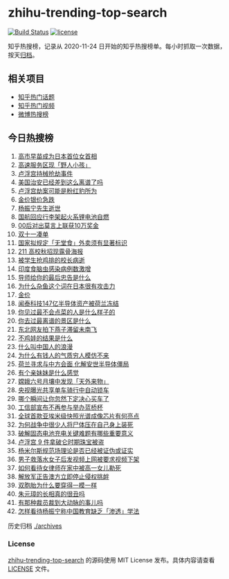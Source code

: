 # zhihu-trending-top-search

[![Build Status](https://github.com/justjavac/zhihu-trending-top-search/workflows/ci/badge.svg?branch=main)](https://github.com/justjavac/zhihu-trending-top-search/actions)
[![license](https://img.shields.io/github/license/justjavac/zhihu-trending-top-search)](https://github.com/justjavac/zhihu-trending-top-search/blob/main/LICENSE)

知乎热搜榜，记录从 2020-11-24 日开始的知乎热搜榜单。每小时抓取一次数据，按天[归档](./archives)。

## 相关项目

- [知乎热门话题](https://github.com/justjavac/zhihu-trending-hot-questions)
- [知乎热门视频](https://github.com/justjavac/zhihu-trending-hot-video)
- [微博热搜榜](https://github.com/justjavac/weibo-trending-hot-search)

## 今日热搜榜

<!-- BEGIN -->
<!-- 最后更新时间 Wed Oct 22 2025 19:18:43 GMT+0800 (China Standard Time) -->

1. [高市早苗成为日本首位女首相](https://www.zhihu.com/search?q=%E9%AB%98%E5%B8%82%E6%97%A9%E8%8B%97%E6%88%90%E4%B8%BA%E6%97%A5%E6%9C%AC%E9%A6%96%E4%BD%8D%E5%A5%B3%E9%A6%96%E7%9B%B8)
1. [高速服务区现「野人小孩」](https://www.zhihu.com/search?q=%E9%AB%98%E9%80%9F%E6%9C%8D%E5%8A%A1%E5%8C%BA%E7%8E%B0%E3%80%8C%E9%87%8E%E4%BA%BA%E5%B0%8F%E5%AD%A9%E3%80%8D)
1. [卢浮宫持械抢劫事件](https://www.zhihu.com/search?q=%E5%8D%A2%E6%B5%AE%E5%AE%AB%E6%8C%81%E6%A2%B0%E6%8A%A2%E5%8A%AB%E4%BA%8B%E4%BB%B6)
1. [美国治安已经差到这么离谱了吗](https://www.zhihu.com/search?q=%E7%BE%8E%E5%9B%BD%E6%B2%BB%E5%AE%89%E5%B7%B2%E7%BB%8F%E5%B7%AE%E5%88%B0%E8%BF%99%E4%B9%88%E7%A6%BB%E8%B0%B1%E4%BA%86%E5%90%97)
1. [卢浮宫劫案可能是粉红豹所为](https://www.zhihu.com/search?q=%E5%8D%A2%E6%B5%AE%E5%AE%AB%E5%8A%AB%E6%A1%88%E5%8F%AF%E8%83%BD%E6%98%AF%E7%B2%89%E7%BA%A2%E8%B1%B9%E6%89%80%E4%B8%BA)
1. [金价银价急跌](https://www.zhihu.com/search?q=%E9%87%91%E4%BB%B7%E9%93%B6%E4%BB%B7%E6%80%A5%E8%B7%8C)
1. [杨振宁先生逝世](https://www.zhihu.com/search?q=%E6%9D%A8%E6%8C%AF%E5%AE%81%E5%85%88%E7%94%9F%E9%80%9D%E4%B8%96)
1. [国航回应行李架起火系锂电池自燃](https://www.zhihu.com/search?q=%E5%9B%BD%E8%88%AA%E5%9B%9E%E5%BA%94%E8%A1%8C%E6%9D%8E%E6%9E%B6%E8%B5%B7%E7%81%AB%E7%B3%BB%E9%94%82%E7%94%B5%E6%B1%A0%E8%87%AA%E7%87%83)
1. [00后对出莫言上联获10万奖金](https://www.zhihu.com/search?q=00%E5%90%8E%E5%AF%B9%E5%87%BA%E8%8E%AB%E8%A8%80%E4%B8%8A%E8%81%94%E8%8E%B710%E4%B8%87%E5%A5%96%E9%87%91)
1. [双十一凑单](https://www.zhihu.com/search?q=%E5%8F%8C%E5%8D%81%E4%B8%80%E5%87%91%E5%8D%95)
1. [国家拟规定「无堂食」外卖须有显著标识](https://www.zhihu.com/search?q=%E5%9B%BD%E5%AE%B6%E6%8B%9F%E8%A7%84%E5%AE%9A%E3%80%8C%E6%97%A0%E5%A0%82%E9%A3%9F%E3%80%8D%E5%A4%96%E5%8D%96%E9%A1%BB%E6%9C%89%E6%98%BE%E8%91%97%E6%A0%87%E8%AF%86)
1. [211 高校秋招现露骨海报](https://www.zhihu.com/search?q=211%20%E9%AB%98%E6%A0%A1%E7%A7%8B%E6%8B%9B%E7%8E%B0%E9%9C%B2%E9%AA%A8%E6%B5%B7%E6%8A%A5)
1. [被学生抢鸡排的校长病逝](https://www.zhihu.com/search?q=%E8%A2%AB%E5%AD%A6%E7%94%9F%E6%8A%A2%E9%B8%A1%E6%8E%92%E7%9A%84%E6%A0%A1%E9%95%BF%E7%97%85%E9%80%9D)
1. [印度食脑虫感染病例数激增](https://www.zhihu.com/search?q=%E5%8D%B0%E5%BA%A6%E9%A3%9F%E8%84%91%E8%99%AB%E6%84%9F%E6%9F%93%E7%97%85%E4%BE%8B%E6%95%B0%E6%BF%80%E5%A2%9E)
1. [导师给你的最后忠告是什么](https://www.zhihu.com/search?q=%E5%AF%BC%E5%B8%88%E7%BB%99%E4%BD%A0%E7%9A%84%E6%9C%80%E5%90%8E%E5%BF%A0%E5%91%8A%E6%98%AF%E4%BB%80%E4%B9%88)
1. [为什么杂鱼这个词在日本很有攻击力](https://www.zhihu.com/search?q=%E4%B8%BA%E4%BB%80%E4%B9%88%E6%9D%82%E9%B1%BC%E8%BF%99%E4%B8%AA%E8%AF%8D%E5%9C%A8%E6%97%A5%E6%9C%AC%E5%BE%88%E6%9C%89%E6%94%BB%E5%87%BB%E5%8A%9B)
1. [金价](https://www.zhihu.com/search?q=%E9%87%91%E4%BB%B7)
1. [闻泰科技147亿半导体资产被荷兰冻结](https://www.zhihu.com/search?q=%E9%97%BB%E6%B3%B0%E7%A7%91%E6%8A%80147%E4%BA%BF%E5%8D%8A%E5%AF%BC%E4%BD%93%E8%B5%84%E4%BA%A7%E8%A2%AB%E8%8D%B7%E5%85%B0%E5%86%BB%E7%BB%93)
1. [你见过最不会点菜的人是什么样子的](https://www.zhihu.com/search?q=%E4%BD%A0%E8%A7%81%E8%BF%87%E6%9C%80%E4%B8%8D%E4%BC%9A%E7%82%B9%E8%8F%9C%E7%9A%84%E4%BA%BA%E6%98%AF%E4%BB%80%E4%B9%88%E6%A0%B7%E5%AD%90%E7%9A%84)
1. [你去过最离谱的景区是什么](https://www.zhihu.com/search?q=%E4%BD%A0%E5%8E%BB%E8%BF%87%E6%9C%80%E7%A6%BB%E8%B0%B1%E7%9A%84%E6%99%AF%E5%8C%BA%E6%98%AF%E4%BB%80%E4%B9%88)
1. [东北网友拍下燕子滞留未南飞](https://www.zhihu.com/search?q=%E4%B8%9C%E5%8C%97%E7%BD%91%E5%8F%8B%E6%8B%8D%E4%B8%8B%E7%87%95%E5%AD%90%E6%BB%9E%E7%95%99%E6%9C%AA%E5%8D%97%E9%A3%9E)
1. [不鸡娃的结果是什么](https://www.zhihu.com/search?q=%E4%B8%8D%E9%B8%A1%E5%A8%83%E7%9A%84%E7%BB%93%E6%9E%9C%E6%98%AF%E4%BB%80%E4%B9%88)
1. [什么叫中国人的浪漫](https://www.zhihu.com/search?q=%E4%BB%80%E4%B9%88%E5%8F%AB%E4%B8%AD%E5%9B%BD%E4%BA%BA%E7%9A%84%E6%B5%AA%E6%BC%AB)
1. [为什么有钱人的气质穷人模仿不来](https://www.zhihu.com/search?q=%E4%B8%BA%E4%BB%80%E4%B9%88%E6%9C%89%E9%92%B1%E4%BA%BA%E7%9A%84%E6%B0%94%E8%B4%A8%E7%A9%B7%E4%BA%BA%E6%A8%A1%E4%BB%BF%E4%B8%8D%E6%9D%A5)
1. [荷兰寻求与中方会面 化解安世半导体僵局](https://www.zhihu.com/search?q=%E8%8D%B7%E5%85%B0%E5%AF%BB%E6%B1%82%E4%B8%8E%E4%B8%AD%E6%96%B9%E4%BC%9A%E9%9D%A2%20%E5%8C%96%E8%A7%A3%E5%AE%89%E4%B8%96%E5%8D%8A%E5%AF%BC%E4%BD%93%E5%83%B5%E5%B1%80)
1. [有个亲妹妹是什么感觉](https://www.zhihu.com/search?q=%E6%9C%89%E4%B8%AA%E4%BA%B2%E5%A6%B9%E5%A6%B9%E6%98%AF%E4%BB%80%E4%B9%88%E6%84%9F%E8%A7%89)
1. [嫦娥六号月壤中发现「天外来物」](https://www.zhihu.com/search?q=%E5%AB%A6%E5%A8%A5%E5%85%AD%E5%8F%B7%E6%9C%88%E5%A3%A4%E4%B8%AD%E5%8F%91%E7%8E%B0%E3%80%8C%E5%A4%A9%E5%A4%96%E6%9D%A5%E7%89%A9%E3%80%8D)
1. [央视曝光共享单车骑行中自动锁车](https://www.zhihu.com/search?q=%E5%A4%AE%E8%A7%86%E6%9B%9D%E5%85%89%E5%85%B1%E4%BA%AB%E5%8D%95%E8%BD%A6%E9%AA%91%E8%A1%8C%E4%B8%AD%E8%87%AA%E5%8A%A8%E9%94%81%E8%BD%A6)
1. [哪个瞬间让你忽然下定决心买车了](https://www.zhihu.com/search?q=%E5%93%AA%E4%B8%AA%E7%9E%AC%E9%97%B4%E8%AE%A9%E4%BD%A0%E5%BF%BD%E7%84%B6%E4%B8%8B%E5%AE%9A%E5%86%B3%E5%BF%83%E4%B9%B0%E8%BD%A6%E4%BA%86)
1. [工信部宣布不再参与举办蓝桥杯](https://www.zhihu.com/search?q=%E5%B7%A5%E4%BF%A1%E9%83%A8%E5%AE%A3%E5%B8%83%E4%B8%8D%E5%86%8D%E5%8F%82%E4%B8%8E%E4%B8%BE%E5%8A%9E%E8%93%9D%E6%A1%A5%E6%9D%AF)
1. [全球首款亚埃米级快照光谱成像芯片有何亮点](https://www.zhihu.com/search?q=%E5%85%A8%E7%90%83%E9%A6%96%E6%AC%BE%E4%BA%9A%E5%9F%83%E7%B1%B3%E7%BA%A7%E5%BF%AB%E7%85%A7%E5%85%89%E8%B0%B1%E6%88%90%E5%83%8F%E8%8A%AF%E7%89%87%E6%9C%89%E4%BD%95%E4%BA%AE%E7%82%B9)
1. [为何战争中很少人将尸体压在自己身上装死](https://www.zhihu.com/search?q=%E4%B8%BA%E4%BD%95%E6%88%98%E4%BA%89%E4%B8%AD%E5%BE%88%E5%B0%91%E4%BA%BA%E5%B0%86%E5%B0%B8%E4%BD%93%E5%8E%8B%E5%9C%A8%E8%87%AA%E5%B7%B1%E8%BA%AB%E4%B8%8A%E8%A3%85%E6%AD%BB)
1. [破解固态电池充电关键难题有哪些重要意义](https://www.zhihu.com/search?q=%E7%A0%B4%E8%A7%A3%E5%9B%BA%E6%80%81%E7%94%B5%E6%B1%A0%E5%85%85%E7%94%B5%E5%85%B3%E9%94%AE%E9%9A%BE%E9%A2%98%E6%9C%89%E5%93%AA%E4%BA%9B%E9%87%8D%E8%A6%81%E6%84%8F%E4%B9%89)
1. [卢浮宫 9 件拿破仑时期珠宝被盗](https://www.zhihu.com/search?q=%E5%8D%A2%E6%B5%AE%E5%AE%AB%209%20%E4%BB%B6%E6%8B%BF%E7%A0%B4%E4%BB%91%E6%97%B6%E6%9C%9F%E7%8F%A0%E5%AE%9D%E8%A2%AB%E7%9B%97)
1. [杨米尔斯规范场理论是否已经被证伪或证实](https://www.zhihu.com/search?q=%E6%9D%A8%E7%B1%B3%E5%B0%94%E6%96%AF%E8%A7%84%E8%8C%83%E5%9C%BA%E7%90%86%E8%AE%BA%E6%98%AF%E5%90%A6%E5%B7%B2%E7%BB%8F%E8%A2%AB%E8%AF%81%E4%BC%AA%E6%88%96%E8%AF%81%E5%AE%9E)
1. [男子救落水女子后发视频上网被要求视频下架](https://www.zhihu.com/search?q=%E7%94%B7%E5%AD%90%E6%95%91%E8%90%BD%E6%B0%B4%E5%A5%B3%E5%AD%90%E5%90%8E%E5%8F%91%E8%A7%86%E9%A2%91%E4%B8%8A%E7%BD%91%E8%A2%AB%E8%A6%81%E6%B1%82%E8%A7%86%E9%A2%91%E4%B8%8B%E6%9E%B6)
1. [如何看待女律师在家中被高一女儿勒死](https://www.zhihu.com/search?q=%E5%A6%82%E4%BD%95%E7%9C%8B%E5%BE%85%E5%A5%B3%E5%BE%8B%E5%B8%88%E5%9C%A8%E5%AE%B6%E4%B8%AD%E8%A2%AB%E9%AB%98%E4%B8%80%E5%A5%B3%E5%84%BF%E5%8B%92%E6%AD%BB)
1. [解放军正告澳方立即停止侵权挑衅](https://www.zhihu.com/search?q=%E8%A7%A3%E6%94%BE%E5%86%9B%E6%AD%A3%E5%91%8A%E6%BE%B3%E6%96%B9%E7%AB%8B%E5%8D%B3%E5%81%9C%E6%AD%A2%E4%BE%B5%E6%9D%83%E6%8C%91%E8%A1%85)
1. [双胞胎为什么要穿得一模一样](https://www.zhihu.com/search?q=%E5%8F%8C%E8%83%9E%E8%83%8E%E4%B8%BA%E4%BB%80%E4%B9%88%E8%A6%81%E7%A9%BF%E5%BE%97%E4%B8%80%E6%A8%A1%E4%B8%80%E6%A0%B7)
1. [朱元璋的长相真的很丑吗](https://www.zhihu.com/search?q=%E6%9C%B1%E5%85%83%E7%92%8B%E7%9A%84%E9%95%BF%E7%9B%B8%E7%9C%9F%E7%9A%84%E5%BE%88%E4%B8%91%E5%90%97)
1. [有那种裁员裁到大动脉的事儿吗](https://www.zhihu.com/search?q=%E6%9C%89%E9%82%A3%E7%A7%8D%E8%A3%81%E5%91%98%E8%A3%81%E5%88%B0%E5%A4%A7%E5%8A%A8%E8%84%89%E7%9A%84%E4%BA%8B%E5%84%BF%E5%90%97)
1. [怎样看待杨振宁称中国教育缺乏「渗透」学法](https://www.zhihu.com/search?q=%E6%80%8E%E6%A0%B7%E7%9C%8B%E5%BE%85%E6%9D%A8%E6%8C%AF%E5%AE%81%E7%A7%B0%E4%B8%AD%E5%9B%BD%E6%95%99%E8%82%B2%E7%BC%BA%E4%B9%8F%E3%80%8C%E6%B8%97%E9%80%8F%E3%80%8D%E5%AD%A6%E6%B3%95)

<!-- END -->

历史归档 [./archives](./archives)

### License

[zhihu-trending-top-search](https://github.com/justjavac/zhihu-trending-top-search) 的源码使用 MIT License
发布。具体内容请查看 [LICENSE](./LICENSE) 文件。
